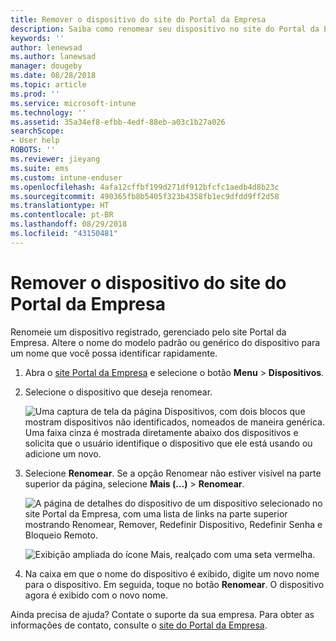 ```yaml
---
title: Remover o dispositivo do site do Portal da Empresa
description: Saiba como renomear seu dispositivo no site do Portal da Empresa.
keywords: ''
author: lenewsad
ms.author: lanewsad
manager: dougeby
ms.date: 08/28/2018
ms.topic: article
ms.prod: ''
ms.service: microsoft-intune
ms.technology: ''
ms.assetid: 35a34ef8-efbb-4edf-88eb-a03c1b27a026
searchScope:
- User help
ROBOTS: ''
ms.reviewer: jieyang
ms.suite: ems
ms.custom: intune-enduser
ms.openlocfilehash: 4afa12cffbf199d271df912bfcfc1aedb4d8b23c
ms.sourcegitcommit: 490365fb8b5405f323b4358fb1ec9dfdd9ff2d58
ms.translationtype: HT
ms.contentlocale: pt-BR
ms.lasthandoff: 08/29/2018
ms.locfileid: "43150481"
---
```

# <a name="rename-your-device-from-the-company-portal-website"></a>Remover o dispositivo do site do Portal da Empresa

Renomeie um dispositivo registrado, gerenciado pelo site Portal da Empresa. Altere o nome do modelo padrão ou genérico do dispositivo para um nome que você possa identificar rapidamente.

1. Abra o [site Portal da Empresa](https://portal.manage.microsoft.com) e selecione o botão __Menu__ > __Dispositivos__.  

2. Selecione o dispositivo que deseja renomear.

    ![Uma captura de tela da página Dispositivos, com dois blocos que mostram dispositivos não identificados, nomeados de maneira genérica. Uma faixa cinza é mostrada diretamente abaixo dos dispositivos e solicita que o usuário identifique o dispositivo que ele está usando ou adicione um novo.](./media/rename-reset-device-step2-1808.png)   

3. Selecione **Renomear**. Se a opção Renomear não estiver visível na parte superior da página, selecione **Mais (…)** > **Renomear**.   

   ![A página de detalhes do dispositivo de um dispositivo selecionado no site Portal da Empresa, com uma lista de links na parte superior mostrando Renomear, Remover, Redefinir Dispositivo, Redefinir Senha e Bloqueio Remoto. ](./media/rename-reset-device-1808.png)   

    ![Exibição ampliada do ícone Mais, realçado com uma seta vermelha.](./media/rename-reset-device-step3-more-1808.png)  

4. Na caixa em que o nome do dispositivo é exibido, digite um novo nome para o dispositivo. Em seguida, toque no botão **Renomear**. O dispositivo agora é exibido com o novo nome.  

Ainda precisa de ajuda? Contate o suporte da sua empresa. Para obter as informações de contato, consulte o [site do Portal da Empresa](https://go.microsoft.com/fwlink/?linkid=2010980).  
